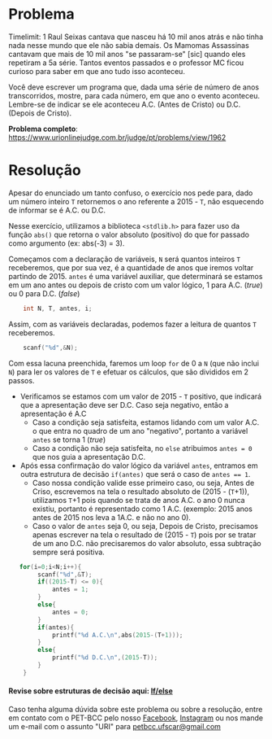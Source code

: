 # Problema

Timelimit: 1
Raul Seixas cantava que nasceu há 10 mil anos atrás e não tinha nada nesse mundo que ele não sabia demais. Os Mamomas Assassinas cantavam que mais de 10 mil anos "se passaram-se" [sic] quando eles repetiram a 5a série. Tantos eventos passados e o professor MC ficou curioso para saber em que ano tudo isso aconteceu.

Você deve escrever um programa que, dada uma série de número de anos transcorridos, mostre, para cada número, em que ano o evento aconteceu. Lembre-se de indicar se ele aconteceu A.C. (Antes de Cristo) ou D.C. (Depois de Cristo).


**Problema completo**: https://www.urionlinejudge.com.br/judge/pt/problems/view/1962

# Resolução

Apesar do enunciado um tanto confuso, o exercício nos pede para, dado um número inteiro `T` retornemos o ano referente a 2015 - `T`, não esquecendo de informar se é A.C. ou D.C.

Nesse exercício, utilizamos a biblioteca `<stdlib.h>` para fazer uso da função `abs()` que retorna o valor absoluto (positivo) do que for passado como argumento (ex: abs(-3) = 3).

Começamos com a declaração de variáveis, `N` será quantos inteiros `T` receberemos, que por sua vez, é a quantidade de anos que iremos voltar partindo de 2015. `antes` é uma variável auxiliar, que determinará se estamos em um ano antes ou depois de cristo com um valor lógico, 1 para A.C. (_true_) ou 0 para D.C. (_false_)

```c
    int N, T, antes, i;
```

Assim, com as variáveis declaradas, podemos fazer a leitura de quantos `T` receberemos.

```c
    scanf("%d",&N);
``` 

Com essa lacuna preenchida, faremos um loop `for` de 0 a `N` (que não inclui `N`) para ler os valores de `T` e efetuar os cálculos, que são divididos em 2 passos.
* Verificamos se estamos com um valor de 2015 - `T` positivo, que indicará que a apresentação deve ser D.C. Caso seja negativo, então a apresentação é A.C
    * Caso a condição seja satisfeita, estamos lidando com um valor A.C. o que entra no quadro de um ano "negativo", portanto a variável `antes` se torna 1 (_true_)
    * Caso a condição não seja satisfeita, no `else` atribuimos `antes = 0` que nos guia a apresentação D.C.
* Após essa confirmação do valor lógico da variável `antes`, entramos em outra estrutura de decisão `if(antes)` que será o caso de `antes == 1`.
    * Caso nossa condição valide esse primeiro caso, ou seja, Antes de Criso, escrevemos na tela o resultado absoluto de (2015 - (`T`+1)), utilizamos `T`+1 pois quando se trata de anos A.C. o ano 0 nunca existiu, portanto é representado como 1 A.C. (exemplo: 2015 anos antes de 2015 nos leva a 1A.C. e não no ano 0).
    * Caso o valor de `antes` seja 0, ou seja, Depois de Cristo, precisamos apenas escrever na tela o resultado de (2015 - `T`) pois por se tratar de um ano D.C. não precisaremos do valor absoluto, essa subtração sempre será positiva.


```c
   for(i=0;i<N;i++){
        scanf("%d",&T);
        if((2015-T) <= 0){
            antes = 1;
        }
        else{
            antes = 0;
        }
        if(antes){
            printf("%d A.C.\n",abs(2015-(T+1)));
        }
        else{
            printf("%d D.C.\n",(2015-T));
        }
    }
```


#### Revise sobre estruturas de decisão aqui: [If/else](http://linguagemc.com.br/estrutura-de-decisao-if-em-linguagem-c/#:~:text=Uma%20estrutura%20de%20decis%C3%A3o%20examina,estrutura%20de%20decis%C3%A3o%20muito%20utilizada.&text=Elaborar%20um%20programa%20em%20linguagem,valor%20da%20soma%20na%20tela.)

Caso tenha alguma dúvida sobre este problema ou sobre a resolução, entre em contato com o PET-BCC pelo nosso
[Facebook](https://www.facebook.com/petbcc/),
[Instagram](https://www.instagram.com/petbcc.ufscar/)
ou nos mande um e-mail com o assunto "URI" para  petbcc.ufscar@gmail.com
